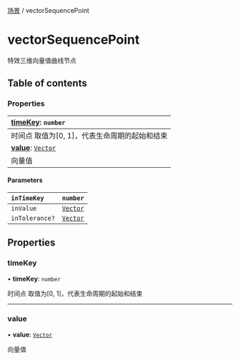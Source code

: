 [场景](../groups/场景.场景.md) / vectorSequencePoint

# vectorSequencePoint <Badge type="tip" text="Class" /> <Score text="vectorSequencePoint" />

特效三维向量值曲线节点

## Table of contents

### Properties <Score text="Properties" /> 
| **[timeKey](mw.vectorSequencePoint.md#timekey)**: `number`  |
| :-----|
| 时间点 取值为[0, 1]，代表生命周期的起始和结束|
| **[value](mw.vectorSequencePoint.md#value)**: [`Vector`](mw.Vector.md)  |
| 向量值|

#### Parameters

| `inTimeKey` | `number` |
| :------ | :------ |
| `inValue` | [`Vector`](mw.Vector.md) |
| `inTolerance?` | [`Vector`](mw.Vector.md) |

## Properties

### timeKey <Score text="timeKey" /> 

• **timeKey**: `number`

时间点 取值为[0, 1]，代表生命周期的起始和结束

___

### value <Score text="value" /> 

• **value**: [`Vector`](mw.Vector.md)

向量值
